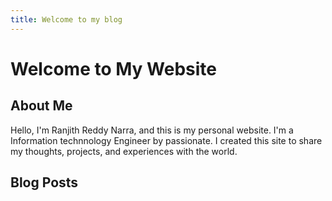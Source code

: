 ```yaml
---
title: Welcome to my blog
---
```

# Welcome to My Website

## About Me

Hello, I'm Ranjith Reddy Narra, and this is my personal website. I'm a Information technnology Engineer by passionate. I created this site to share my thoughts, projects, and experiences with the world.

## Blog Posts


